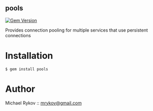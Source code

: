 pools
-----

[![Gem Version](https://fury-badge.herokuapp.com/rb/pools.png)](http://badge.fury.io/rb/pools)

Provides connection pooling for multiple services that
use persistent connections

Installation
============

    $ gem install pools


Author
=====

Michael Rykov :: mrykov@gmail.com
